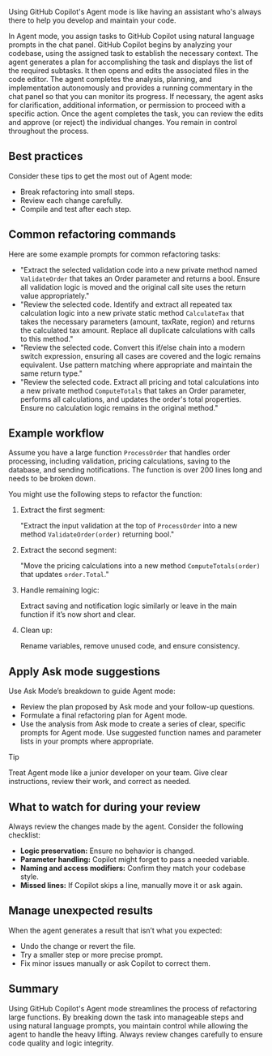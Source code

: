 Using GitHub Copilot's Agent mode is like having an assistant who's always there to help you develop and maintain your code.

In Agent mode, you assign tasks to GitHub Copilot using natural language prompts in the chat panel. GitHub Copilot begins by analyzing your codebase, using the assigned task to establish the necessary context. The agent generates a plan for accomplishing the task and displays the list of the required subtasks. It then opens and edits the associated files in the code editor. The agent completes the analysis, planning, and implementation autonomously and provides a running commentary in the chat panel so that you can monitor its progress. If necessary, the agent asks for clarification, additional information, or permission to proceed with a specific action. Once the agent completes the task, you can review the edits and approve (or reject) the individual changes. You remain in control throughout the process.

## Best practices

Consider these tips to get the most out of Agent mode:

- Break refactoring into small steps.
- Review each change carefully.
- Compile and test after each step.

## Common refactoring commands

Here are some example prompts for common refactoring tasks:

- "Extract the selected validation code into a new private method named `ValidateOrder` that takes an Order parameter and returns a bool. Ensure all validation logic is moved and the original call site uses the return value appropriately."
- "Review the selected code. Identify and extract all repeated tax calculation logic into a new private static method `CalculateTax` that takes the necessary parameters (amount, taxRate, region) and returns the calculated tax amount. Replace all duplicate calculations with calls to this method."
- "Review the selected code. Convert this if/else chain into a modern switch expression, ensuring all cases are covered and the logic remains equivalent. Use pattern matching where appropriate and maintain the same return type."
- "Review the selected code. Extract all pricing and total calculations into a new private method `ComputeTotals` that takes an Order parameter, performs all calculations, and updates the order's total properties. Ensure no calculation logic remains in the original method."

## Example workflow

Assume you have a large function `ProcessOrder` that handles order processing, including validation, pricing calculations, saving to the database, and sending notifications. The function is over 200 lines long and needs to be broken down.

You might use the following steps to refactor the function:

1. Extract the first segment:

    "Extract the input validation at the top of `ProcessOrder` into a new method `ValidateOrder(order)` returning bool."

1. Extract the second segment:

    "Move the pricing calculations into a new method `ComputeTotals(order)` that updates `order.Total`."

1. Handle remaining logic:

    Extract saving and notification logic similarly or leave in the main function if it’s now short and clear.

1. Clean up:

    Rename variables, remove unused code, and ensure consistency.

## Apply Ask mode suggestions

Use Ask Mode’s breakdown to guide Agent mode:

- Review the plan proposed by Ask mode and your follow-up questions.
- Formulate a final refactoring plan for Agent mode.
- Use the analysis from Ask mode to create a series of clear, specific prompts for Agent mode. Use suggested function names and parameter lists in your prompts where appropriate.

> [!TIP]
> Treat Agent mode like a junior developer on your team. Give clear instructions, review their work, and correct as needed.

## What to watch for during your review

Always review the changes made by the agent. Consider the following checklist:

- **Logic preservation:** Ensure no behavior is changed.
- **Parameter handling:** Copilot might forget to pass a needed variable.
- **Naming and access modifiers:** Confirm they match your codebase style.
- **Missed lines:** If Copilot skips a line, manually move it or ask again.

## Manage unexpected results

When the agent generates a result that isn’t what you expected:

- Undo the change or revert the file.
- Try a smaller step or more precise prompt.
- Fix minor issues manually or ask Copilot to correct them.

## Summary

Using GitHub Copilot's Agent mode streamlines the process of refactoring large functions. By breaking down the task into manageable steps and using natural language prompts, you maintain control while allowing the agent to handle the heavy lifting. Always review changes carefully to ensure code quality and logic integrity.
